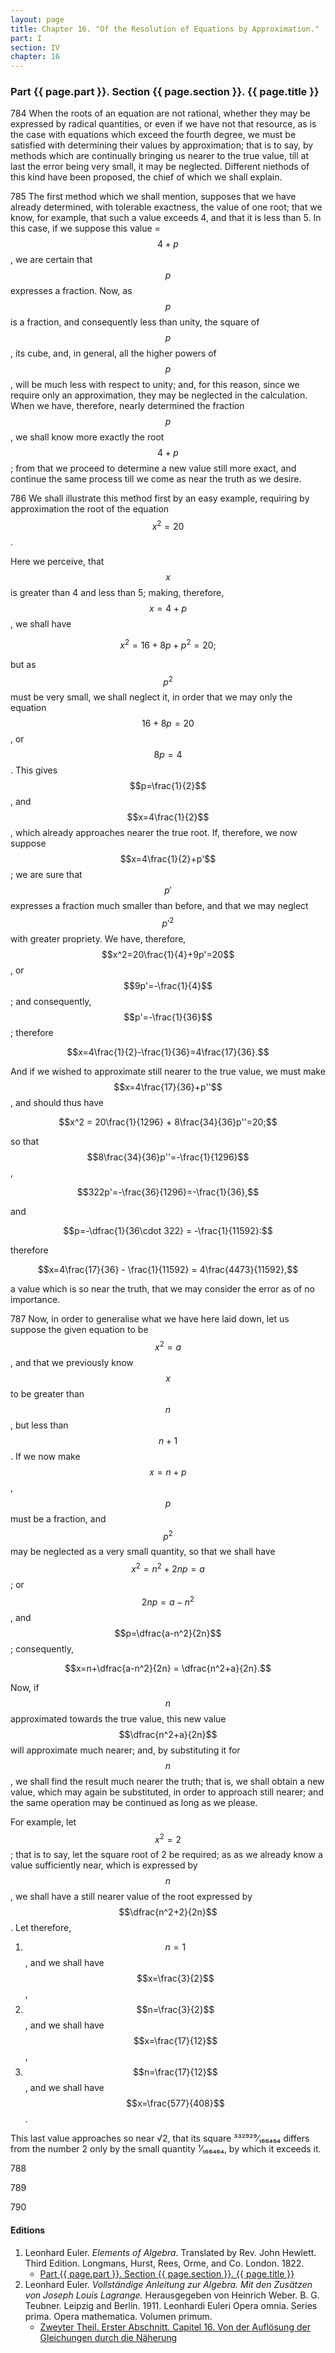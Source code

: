 ```yaml
---
layout: page
title: Chapter 16. "Of the Resolution of Equations by Approximation."
part: I
section: IV
chapter: 16
---
```


### Part {{ page.part }}. Section {{ page.section }}. {{ page.title }}

<span class="art">784</span> When the roots of an equation are not rational,
whether they may be expressed by radical quantities, or
even if we have not that resource, as is the case with equations which exceed the fourth degree,
we must be satisfied
with determining their values by approximation; that is to
say, by methods which are continually bringing us nearer to
the true value, till at last the error being very small, it may
be neglected. Different niethods of this kind have been proposed, the chief of which we shall explain.

<span class="art">785</span> The first method which we shall mention, supposes
that we have already determined, with tolerable exactness,
the value of one root; that we know, for example, that
such a value exceeds 4, and that it is less than 5. In this
case, if we suppose this value = $$4+p$$, we are certain that
$$p$$ expresses a fraction. Now, as $$p$$ is a fraction, and consequently less than unity,
the square of $$p$$, its cube, and, in
general, all the higher powers of $$p$$, will be much less with respect to unity;
and, for this reason, since we require only an
approximation, they may be neglected in the calculation.
When we have, therefore, nearly determined the fraction $$p$$,
we shall know more exactly the root $$4+p$$; from that we
proceed to determine a new value still more exact, and continue the same process till we come as near the truth as we
desire.

<span class="art">786</span> We shall illustrate this method first by an easy example, requiring by approximation the root of the equation
$$x^2=20$$.

Here we perceive, that $$x$$ is greater than 4 and less than 5;
making, therefore, $$x=4+p$$, we shall have

$$x^2=16+8p+p^2=20;$$

but as $$p^2$$ must be very small, we shall neglect it,
in order that we may only the equation $$16+8p=20$$, or $$8p=4$$.
This gives $$p=\frac{1}{2}$$, and $$x=4\frac{1}{2}$$,
which already approaches nearer the true root. If, therefore,
we now suppose $$x=4\frac{1}{2}+p'$$; we are sure that $$p'$$
expresses a fraction much smaller than before, and that we
may neglect $${p'}^2$$ with greater propriety. We have,
therefore, $$x^2=20\frac{1}{4}+9p'=20$$, or $$9p'=-\frac{1}{4}$$;
and consequently, $$p'=-\frac{1}{36}$$; therefore

$$x=4\frac{1}{2}-\frac{1}{36}=4\frac{17}{36}.$$

And if we wished to approximate still nearer to the true
value, we must make $$x=4\frac{17}{36}+p''$$, and should
thus have

$$x^2 = 20\frac{1}{1296} + 8\frac{34}{36}p''=20;$$

so that $$8\frac{34}{36}p''=-\frac{1}{1296}$$,

$$322p'=-\frac{36}{1296}=-\frac{1}{36},$$

and

$$p=-\dfrac{1}{36\cdot 322} = -\frac{1}{11592}:$$

therefore

$$x=4\frac{17}{36} - \frac{1}{11592} = 4\frac{4473}{11592},$$

a value which is so near the truth, that we may consider the error
as of no importance.

<span class="art">787</span> Now, in order to generalise what we have here laid
down, let us suppose the given equation to be $$x^2=a$$,
and that we previously know $$x$$ to be greater than $$n$$, but less
than $$n+1$$. If we now make $$x=n+p$$, $$p$$ must be a fraction,
and $$p^2$$ may be neglected as a very small quantity,
so that we shall have $$x^2=n^2+2np=a$$; or $$2np=a-n^2$$,
and $$p=\dfrac{a-n^2}{2n}$$; consequently,

$$x=n+\dfrac{a-n^2}{2n} = \dfrac{n^2+a}{2n}.$$

Now, if $$n$$ approximated towards the true value, this new value
$$\dfrac{n^2+a}{2n}$$ will approximate much nearer; and, by
substituting it for $$n$$, we shall find the result much nearer the
truth; that is, we shall obtain a new value, which may again
be substituted, in order to approach still nearer; and the
same operation may be continued as long as we please.

For example, let $$x^2=2$$; that is to say, let the square
root of 2 be required; as as we already know a value sufficiently
near, which is expressed by $$n$$, we shall have a still
nearer value of the root expressed by $$\dfrac{n^2+2}{2n}$$. Let therefore,

1. $$n=1$$, and we shall have $$x=\frac{3}{2}$$,
2. $$n=\frac{3}{2}$$, and we shall have $$x=\frac{17}{12}$$,
3. $$n=\frac{17}{12}$$, and we shall have $$x=\frac{577}{408}$$.

This last value approaches so near √2, that its square ³³²⁹²⁹⁄₁₆₆₄₆₄
differs from the number 2 only by the small quantity
¹⁄₁₆₆₄₆₄, by which it exceeds it.

<span class="art">788</span> 



<span class="art">789</span> 




<span class="art">790</span> 

#### Editions

1. Leonhard Euler. *Elements of Algebra*. Translated by Rev. John Hewlett. Third Edition. Longmans, Hurst, Rees, Orme, and Co. London. 1822.
    - [Part {{ page.part }}. Section {{ page.section }}. {{ page.title }}](/assets/euler/en/IV-16.pdf)
2. Leonhard Euler. *Vollständige Anleitung zur Algebra. Mit den Zusätzen von Joseph Louis Lagrange.* Herausgegeben von Heinrich Weber. B. G. Teubner. Leipzig and Berlin. 1911. Leonhardi Euleri Opera omnia. Series prima. Opera mathematica. Volumen primum.
    - [Zweyter Theil. Erster Abschnitt. Capitel 16. Von der Auflösung der Gleichungen durch die Näherung](/assets/euler/de/II-I-16.pdf)